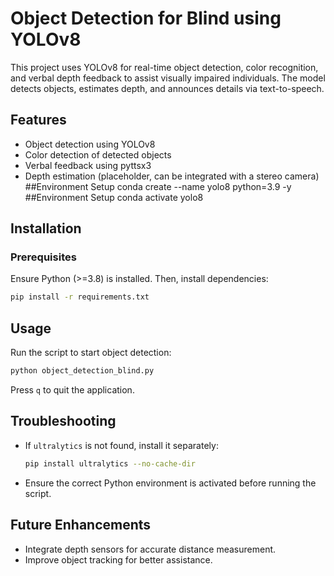 # Object Detection for Blind using YOLOv8

This project uses YOLOv8 for real-time object detection, color recognition, and verbal depth feedback to assist visually impaired individuals. The model detects objects, estimates depth, and announces details via text-to-speech.

## Features
- Object detection using YOLOv8
- Color detection of detected objects
- Verbal feedback using pyttsx3
- Depth estimation (placeholder, can be integrated with a stereo camera)
##Environment Setup
conda create --name yolo8 python=3.9 -y
##Environment Setup
conda activate yolo8
## Installation
### Prerequisites
Ensure Python (>=3.8) is installed. Then, install dependencies:
```sh
pip install -r requirements.txt
```

## Usage
Run the script to start object detection:
```sh
python object_detection_blind.py
```
Press `q` to quit the application.

## Troubleshooting
- If `ultralytics` is not found, install it separately:
  ```sh
  pip install ultralytics --no-cache-dir
  ```
- Ensure the correct Python environment is activated before running the script.

## Future Enhancements
- Integrate depth sensors for accurate distance measurement.
- Improve object tracking for better assistance.

